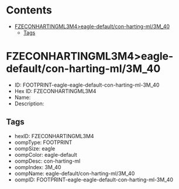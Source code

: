 



Contents
========

* [FZECONHARTINGML3M4>eagle-default/con-harting-ml/3M_40](#fzeconhartingml3m4eagle-defaultcon-harting-ml3m_40)
	* [Tags](#tags)

# FZECONHARTINGML3M4>eagle-default/con-harting-ml/3M_40

- ID: FOOTPRINT-eagle-eagle-default-con-harting-ml-3M_40
- Hex ID: FZECONHARTINGML3M4
- Name: 
- Description: 

## Tags

- hexID: FZECONHARTINGML3M4
- oompType: FOOTPRINT
- oompSize: eagle
- oompColor: eagle-default
- oompDesc: con-harting-ml
- oompIndex: 3M_40
- oompName: eagle-default/con-harting-ml/3M_40
- oompID: FOOTPRINT-eagle-eagle-default-con-harting-ml-3M_40
